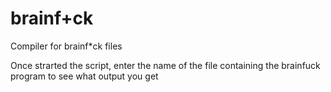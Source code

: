 # brainf+ck
Compiler for brainf*ck files

Once strarted the script, enter the name of the file containing the brainfuck program to see what output you get
